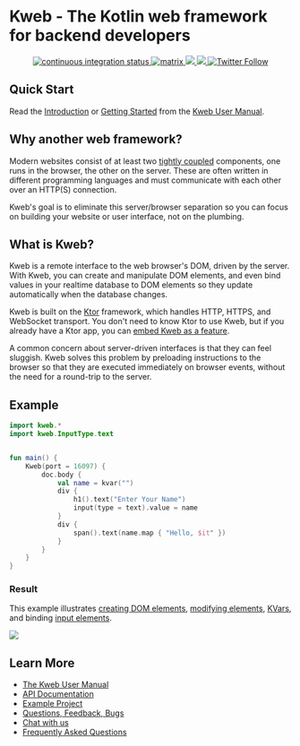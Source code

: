 # Kweb - The Kotlin web framework for backend developers

<div align="center">
  <a href="https://github.com/kwebio/kweb-core/actions/workflows/build.yml">
    <img src="https://img.shields.io/github/workflow/status/kwebio/kweb-core/build?label=tests&style=flat-square&logo=github%20actions" alt="continuous integration status" >
  </a>
  <a href="https://matrix.to/#/#kweb:matrix.org">
    <img src="https://img.shields.io/badge/chat-matrix-blue?style=flat-square&logo=matrix&color=0B9CD6" alt="matrix" >
  </a>
  <a href="https://docs.kweb.io/book/gettingstarted.html">
    <img src="https://img.shields.io/maven-central/v/io.kweb/kweb-core?style=flat-square&logo=maven&color=374991" >
  <a href="https://github.com/kwebio/kweb-core/blob/master/LICENSE">
    <img src="https://img.shields.io/github/license/kwebio/kweb-core?style=flat-square&logo=gnu&color=3DA751" >
  </a>
  <a href="https://twitter.com/kwebio">
    <img alt="Twitter Follow" src="https://img.shields.io/twitter/follow/kwebio?logo=twitter&color=1DA1F2&style=flat-square&label=%40kwebio" >
  </a>
</div>

## Quick Start

Read the [Introduction](https://docs.kweb.io/book/intro.html) or 
[Getting Started](https://docs.kweb.io/book/gettingstarted.html) from 
the [Kweb User Manual](https://docs.kweb.io/book/).

## Why another web framework?

Modern websites consist of at least two [tightly
coupled](https://en.wikipedia.org/wiki/Coupling_(computer_programming))
components, one runs in the browser, the other on the server. These are
often written in different programming languages and must communicate
with each other over an HTTP(S) connection.

Kweb's goal is to eliminate this server/browser separation so you can
focus on building your website or user interface, not on the plumbing.

## What is Kweb?
  
Kweb is a remote interface to the web browser's DOM, driven by the server. With Kweb, you can create and manipulate DOM elements, and even bind values in your realtime database to DOM elements so they update automatically when the database changes. 

Kweb is built on the [Ktor](https://ktor.io/) framework, which handles HTTP, HTTPS, and WebSocket transport. You don't need to know Ktor to use Kweb, but if you already have a Ktor app, you can [embed Kweb as a feature](https://github.com/kwebio/kweb-demos/blob/master/ktorFeature/src/FeatureApp.kt).

A common concern about server-driven interfaces is that they can feel sluggish. Kweb solves this problem by preloading instructions to the browser so that they are executed immediately on browser events, without the need for a round-trip to the server. 

## Example
  
```kotlin
import kweb.*
import kweb.InputType.text


fun main() {
    Kweb(port = 16097) {
        doc.body {
            val name = kvar("")
            div {
                h1().text("Enter Your Name")
                input(type = text).value = name
            }
            div {
                span().text(name.map { "Hello, $it" })
            }
        }
    }
}
```

### Result

This example illustrates [creating DOM elements](https://docs.kweb.io/book/dom.html#creating-dom-elements-and-fragments),
[modifying elements](https://docs.kweb.io/book/dom.html#adding-attributes), 
[KVars](https://docs.kweb.io/book/state.html#building-blocks), and binding 
[input elements](https://docs.kweb.io/book/dom.html#input-elements).

  <kbd>
<img src="https://user-images.githubusercontent.com/23075/197428328-9a42d5e2-f6c9-43f8-9d7c-62fe1a445dab.gif" />
  </kbd>
  
## Learn More

* [The Kweb User Manual](http://docs.kweb.io/book)
* [API Documentation](https://docs.kweb.io/api)
* [Example Project](https://github.com/freenet/freenetorg-website/)
* [Questions, Feedback, Bugs](https://github.com/kwebio/kweb-core/issues)
* [Chat with us](https://matrix.to/#/#kweb:matrix.org)
* [Frequently Asked Questions](https://docs.kweb.io/book/faq.html)
